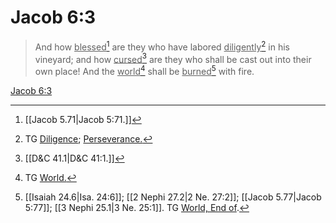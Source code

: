 # Jacob 6:3

> And how <u>blessed</u>[^a] are they who have labored <u>diligently</u>[^b] in his vineyard; and how <u>cursed</u>[^c] are they who shall be cast out into their own place! And the <u>world</u>[^d] shall be <u>burned</u>[^e] with fire.

[Jacob 6:3](https://www.churchofjesuschrist.org/study/scriptures/bofm/jacob/6?lang=eng&id=p3#p3)


[^a]: [[Jacob 5.71|Jacob 5:71.]]
[^b]: TG [Diligence](https://www.churchofjesuschrist.org/study/scriptures/tg/diligence?lang=eng); [Perseverance.](https://www.churchofjesuschrist.org/study/scriptures/tg/perseverance?lang=eng)
[^c]: [[D&C 41.1|D&C 41:1.]]
[^d]: TG [World.](https://www.churchofjesuschrist.org/study/scriptures/tg/world?lang=eng)
[^e]: [[Isaiah 24.6|Isa. 24:6]]; [[2 Nephi 27.2|2 Ne. 27:2]]; [[Jacob 5.77|Jacob 5:77]]; [[3 Nephi 25.1|3 Ne. 25:1]]. TG [World, End of](https://www.churchofjesuschrist.org/study/scriptures/tg/world-end-of?lang=eng).
